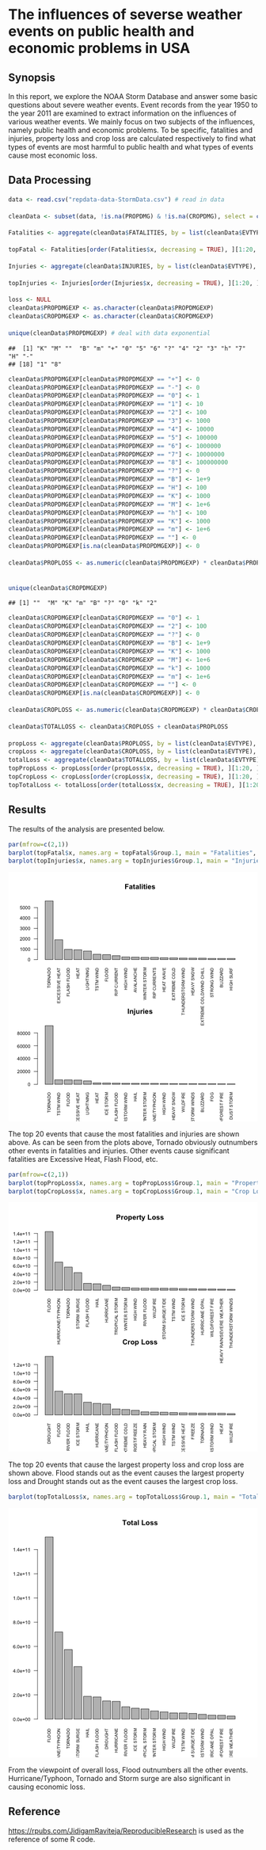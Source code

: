 The influences of severse weather events on public health and economic problems in USA
========================================================

## Synopsis
In this report, we explore the NOAA Storm Database and answer some basic questions about severe weather events. Event records from the year 1950 to the year 2011 are examined to extract information on the influences of various weather events. We mainly focus on two subjects of the influences, namely public health and economic problems. To be specific, fatalities and injuries, property loss and crop loss are calculated respectively to find what types of events are most harmful to public health and what types of events cause most economic loss.

## Data Processing

```r
data <- read.csv("repdata-data-StormData.csv") # read in data

cleanData <- subset(data, !is.na(PROPDMG) & !is.na(CROPDMG), select = c("FATALITIES", "INJURIES", "PROPDMG", "PROPDMGEXP", "CROPDMG", "CROPDMGEXP", "EVTYPE")) # clean data and get the data we are interested in

Fatalities <- aggregate(cleanData$FATALITIES, by = list(cleanData$EVTYPE), sum) # calculate total fatalities according to event type

topFatal <- Fatalities[order(Fatalities$x, decreasing = TRUE), ][1:20, ] # find out the events cause most fatalities

Injuries <- aggregate(cleanData$INJURIES, by = list(cleanData$EVTYPE), sum)

topInjuries <- Injuries[order(Injuries$x, decreasing = TRUE), ][1:20, ]

loss <- NULL
cleanData$PROPDMGEXP <- as.character(cleanData$PROPDMGEXP)
cleanData$CROPDMGEXP <- as.character(cleanData$CROPDMGEXP)

unique(cleanData$PROPDMGEXP) # deal with data exponential 
```

```
##  [1] "K" "M" ""  "B" "m" "+" "0" "5" "6" "?" "4" "2" "3" "h" "7" "H" "-"
## [18] "1" "8"
```

```r
cleanData$PROPDMGEXP[cleanData$PROPDMGEXP == "+"] <- 0
cleanData$PROPDMGEXP[cleanData$PROPDMGEXP == "-"] <- 0
cleanData$PROPDMGEXP[cleanData$PROPDMGEXP == "0"] <- 1
cleanData$PROPDMGEXP[cleanData$PROPDMGEXP == "1"] <- 10
cleanData$PROPDMGEXP[cleanData$PROPDMGEXP == "2"] <- 100
cleanData$PROPDMGEXP[cleanData$PROPDMGEXP == "3"] <- 1000
cleanData$PROPDMGEXP[cleanData$PROPDMGEXP == "4"] <- 10000
cleanData$PROPDMGEXP[cleanData$PROPDMGEXP == "5"] <- 100000
cleanData$PROPDMGEXP[cleanData$PROPDMGEXP == "6"] <- 1000000
cleanData$PROPDMGEXP[cleanData$PROPDMGEXP == "7"] <- 10000000
cleanData$PROPDMGEXP[cleanData$PROPDMGEXP == "8"] <- 100000000
cleanData$PROPDMGEXP[cleanData$PROPDMGEXP == "?"] <- 0
cleanData$PROPDMGEXP[cleanData$PROPDMGEXP == "B"] <- 1e+9
cleanData$PROPDMGEXP[cleanData$PROPDMGEXP == "H"] <- 100
cleanData$PROPDMGEXP[cleanData$PROPDMGEXP == "K"] <- 1000
cleanData$PROPDMGEXP[cleanData$PROPDMGEXP == "M"] <- 1e+6
cleanData$PROPDMGEXP[cleanData$PROPDMGEXP == "h"] <- 100
cleanData$PROPDMGEXP[cleanData$PROPDMGEXP == "K"] <- 1000
cleanData$PROPDMGEXP[cleanData$PROPDMGEXP == "m"] <- 1e+6
cleanData$PROPDMGEXP[cleanData$PROPDMGEXP == ""] <- 0
cleanData$PROPDMGEXP[is.na(cleanData$PROPDMGEXP)] <- 0

cleanData$PROPLOSS <- as.numeric(cleanData$PROPDMGEXP) * cleanData$PROPDMG


unique(cleanData$CROPDMGEXP)
```

```
## [1] ""  "M" "K" "m" "B" "?" "0" "k" "2"
```

```r
cleanData$CROPDMGEXP[cleanData$CROPDMGEXP == "0"] <- 1
cleanData$CROPDMGEXP[cleanData$CROPDMGEXP == "2"] <- 100
cleanData$CROPDMGEXP[cleanData$CROPDMGEXP == "?"] <- 0
cleanData$CROPDMGEXP[cleanData$CROPDMGEXP == "B"] <- 1e+9
cleanData$CROPDMGEXP[cleanData$CROPDMGEXP == "K"] <- 1000
cleanData$CROPDMGEXP[cleanData$CROPDMGEXP == "M"] <- 1e+6
cleanData$CROPDMGEXP[cleanData$CROPDMGEXP == "k"] <- 1000
cleanData$CROPDMGEXP[cleanData$CROPDMGEXP == "m"] <- 1e+6
cleanData$CROPDMGEXP[cleanData$CROPDMGEXP == ""] <- 0
cleanData$CROPDMGEXP[is.na(cleanData$CROPDMGEXP)] <- 0

cleanData$CROPLOSS <- as.numeric(cleanData$CROPDMGEXP) * cleanData$CROPDMG

cleanData$TOTALLOSS <- cleanData$CROPLOSS + cleanData$PROPLOSS

propLoss <- aggregate(cleanData$PROPLOSS, by = list(cleanData$EVTYPE), sum)
cropLoss <- aggregate(cleanData$CROPLOSS, by = list(cleanData$EVTYPE), sum)
totalLoss <- aggregate(cleanData$TOTALLOSS, by = list(cleanData$EVTYPE), sum)
topPropLoss <- propLoss[order(propLoss$x, decreasing = TRUE), ][1:20, ]
topCropLoss <- cropLoss[order(cropLoss$x, decreasing = TRUE), ][1:20, ]
topTotalLoss <- totalLoss[order(totalLoss$x, decreasing = TRUE), ][1:20, ]
```

## Results
The results of the analysis are presented below.


```r
par(mfrow=c(2,1))
barplot(topFatal$x, names.arg = topFatal$Group.1, main = "Fatalities", cex.axis = 0.8, cex.names = 0.7, las = 2)
barplot(topInjuries$x, names.arg = topInjuries$Group.1, main = "Injuries", cex.axis = 0.8, cex.names = 0.7, las = 2)
```

![plot of chunk unnamed-chunk-2](figure/unnamed-chunk-2.png) 

The top 20 events that cause the most fatalities and injuries are shown above. As can be seen from the plots above, Tornado obviously outnumbers other events in fatalities and injuries. Other events cause significant fatalities are Excessive Heat, Flash Flood, etc.


```r
par(mfrow=c(2,1))
barplot(topPropLoss$x, names.arg = topPropLoss$Group.1, main = "Property Loss", cex.axis = 0.8, cex.names = 0.7, las = 2)
barplot(topCropLoss$x, names.arg = topCropLoss$Group.1, main = "Crop Loss", cex.axis = 0.8, cex.names = 0.7, las = 2)
```

![plot of chunk unnamed-chunk-3](figure/unnamed-chunk-3.png) 

The top 20 events that cause the largest property loss and crop loss are shown above. Flood stands out as the event causes the largest property loss and Drought stands out as the event causes the largest crop loss.


```r
barplot(topTotalLoss$x, names.arg = topTotalLoss$Group.1, main = "Total Loss", cex.axis = 0.8, cex.names = 0.7, las = 2)
```

![plot of chunk unnamed-chunk-4](figure/unnamed-chunk-4.png) 

From the viewpoint of overall loss, Flood outnumbers all the other events. Hurricane/Typhoon, Tornado and Storm surge are also significant in causing economic loss.

## Reference
https://rpubs.com/JidigamRaviteja/ReproducibleResearch is used as the reference of some R code.

